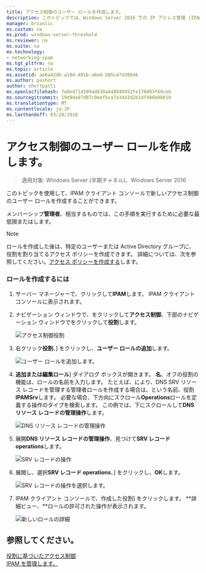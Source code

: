 ```yaml
---
title: アクセス制御のユーザー ロールを作成します。
description: このトピックでは、Windows Server 2016 での IP アドレス管理 (IPAM) の管理ガイドの一部です。
manager: brianlic
ms.custom: na
ms.prod: windows-server-threshold
ms.reviewer: na
ms.suite: na
ms.technology:
- networking-ipam
ms.tgt_pltfrm: na
ms.topic: article
ms.assetid: ae6a42db-a104-401b-a8e6-b85c47d30b46
ms.author: pashort
author: shortpatti
ms.openlocfilehash: fa0ed71d399ad638a648946952fe170d93f69ceb
ms.sourcegitcommit: 19d9da87d87c9eefbca7a3443d2b1df486b0b010
ms.translationtype: MT
ms.contentlocale: ja-JP
ms.lasthandoff: 03/28/2018
---
```

# <a name="create-a-user-role-for-access-control"></a>アクセス制御のユーザー ロールを作成します。

>適用対象: Windows Server (半期チャネル)、Windows Server 2016

このトピックを使用して、IPAM クライアント コンソールで新しいアクセス制御のユーザー ロールを作成することができます。  
  
メンバーシップ**管理者**、相当するものでは、この手順を実行するために必要な最低限またはします。  
  
> [!NOTE]  
> ロールを作成した後は、特定のユーザーまたは Active Directory グループに、役割を割り当てるアクセス ポリシーを作成できます。 詳細については、次を参照してください。[アクセス ポリシーを作成する](../../technologies/ipam/Create-an-Access-Policy.md)します。  
  
### <a name="to-create-a-role"></a>ロールを作成するには  
  
1.  サーバー マネージャーで、クリックして**IPAM**します。 IPAM クライアント コンソールに表示されます。  
  
2.  ナビゲーション ウィンドウで、をクリックして**アクセス制御**、下部のナビゲーション ウィンドウでをクリックして**役割**します。  
  
    ![アクセス制御役割](../../media/Create-a-User-Role-for-Access-Control/ipam_CreateUserRole_01.jpg)  
  
3.  右クリック**役割**、] をクリックし、**ユーザー ロールの追加**します。  
  
    ![ユーザー ロールを追加します。](../../media/Create-a-User-Role-for-Access-Control/ipam_CreateUserRole_02.jpg)  
  
4.  **追加または編集ロール**] ダイアログ ボックスが開きます。 **名**、オフの役割の機能は、ロールの名前を入力します。 たとえば、により、DNS SRV リソース レコードを管理する管理者ロールを作成する場合は、という名前、役割**IPAMSrv**します。 必要な場合、下方向にスクロール**Operations**ロールを定義する操作のタイプを検索します。 この例では、下にスクロールして**DNS リソース レコードの管理操作**します。  
  
    ![DNS リソース レコードの管理操作](../../media/Create-a-User-Role-for-Access-Control/ipam_CreateUserRole_03.jpg)  
  
5.  展開**DNS リソース レコードの管理操作**、見つけて**SRV レコード operations**します。  
  
    ![SRV レコードの操作](../../media/Create-a-User-Role-for-Access-Control/ipam_CreateUserRole_04.jpg)  
  
6.  展開し、選択**SRV レコード operations**、] をクリックし、**OK**します。  
  
    ![SRV レコードの操作を選択します。](../../media/Create-a-User-Role-for-Access-Control/ipam_CreateUserRole_05.jpg)  
  
7.  IPAM クライアント コンソールで、作成した役割] をクリックします。 **詳細ビュー、**ロールの許可された操作が表示されます。  
  
    ![新しいロールの詳細](../../media/Create-a-User-Role-for-Access-Control/ipam_CreateUserRole_06.jpg)  
  
## <a name="see-also"></a>参照してください。  
[役割に基づいたアクセス制御](Role-based-Access-Control.md)  
[IPAM を管理します。](Manage-IPAM.md)  
  


